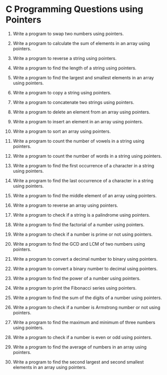 # C Programming Questions using Pointers

1. Write a program to swap two numbers using pointers.

2. Write a program to calculate the sum of elements in an array using pointers.

3. Write a program to reverse a string using pointers.

4. Write a program to find the length of a string using pointers.

5. Write a program to find the largest and smallest elements in an array using pointers.

6. Write a program to copy a string using pointers.

7. Write a program to concatenate two strings using pointers.

8. Write a program to delete an element from an array using pointers.

9. Write a program to insert an element in an array using pointers.

10. Write a program to sort an array using pointers.

11. Write a program to count the number of vowels in a string using pointers.

12. Write a program to count the number of words in a string using pointers.

13. Write a program to find the first occurrence of a character in a string using pointers.

14. Write a program to find the last occurrence of a character in a string using pointers.

15. Write a program to find the middle element of an array using pointers.

16. Write a program to reverse an array using pointers.

17. Write a program to check if a string is a palindrome using pointers.

18. Write a program to find the factorial of a number using pointers.

19. Write a program to check if a number is prime or not using pointers.

20. Write a program to find the GCD and LCM of two numbers using pointers.

21. Write a program to convert a decimal number to binary using pointers.

22. Write a program to convert a binary number to decimal using pointers.

23. Write a program to find the power of a number using pointers.

24. Write a program to print the Fibonacci series using pointers.

25. Write a program to find the sum of the digits of a number using pointers.

26. Write a program to check if a number is Armstrong number or not using pointers.

27. Write a program to find the maximum and minimum of three numbers using pointers.

28. Write a program to check if a number is even or odd using pointers.

29. Write a program to find the average of numbers in an array using pointers.

30. Write a program to find the second largest and second smallest elements in an array using pointers.
